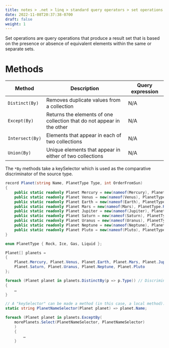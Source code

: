 ```yaml
---
title: notes > .net > linq > standard query operators > set operations
date: 2022-11-08T20:37:38-0700
draft: false
weight: 1
---
```

Set operations are query operations that produce a result set that is based on the presence or absence of equivalent elements within the same or separate sets.

# Methods
| Method          | Description                                                            | Query expression |
| --------------- | ---------------------------------------------------------------------- | ---------------- |
| `Distinct(By)`  | Removes duplicate values from a collection                             | N/A              |
| `Except(By)`    | Returns the elements of one collection that do not appear in the other | N/A              |
| `Intersect(By)` | Elements that appear in each of two collections                        | N/A              |
| `Union(By)`     | Unique elements that appear in either of two collections               | N/A              |

The `*By` methods take a keySelector which is used as the comparative discriminator of the source type.
```cs
record Planet(string Name, PlanetType Type, int OrderFromSun)
{
    public static readonly Planet Mercury = new(nameof(Mercury), PlanetType.Rock, 1);
    public static readonly Planet Venus = new(nameof(Venus), PlanetType.Rock, 2);
    public static readonly Planet Earth = new(nameof(Earth), PlanetType.Rock, 3);
    public static readonly Planet Mars = new(nameof(Mars), PlanetType.Rock, 4);
    public static readonly Planet Jupiter = new(nameof(Jupiter), PlanetType.Gas, 5);
    public static readonly Planet Saturn = new(nameof(Saturn), PlanetType.Gas, 6);
    public static readonly Planet Uranus = new(nameof(Uranus), PlanetType.Liquid, 7);
    public static readonly Planet Neptune = new(nameof(Neptune), PlanetType.Liquid, 8);
    public static readonly Planet Pluto = new(nameof(Pluto), PlanetType.Ice, 9);
}

enum PlanetType { Rock, Ice, Gas, Liquid };

Planet[] planets =
{
    Planet.Mercury, Planet.Venus, Planet.Earth, Planet.Mars, Planet.Jupiter,
    Planet.Saturn, Planet.Uranus, Planet.Neptune, Planet.Pluto
};

foreach (Planet planet in planets.DistinctBy(p => p.Type)) // Discriminate by PlanetType
{
    …
}

// A "keySelector" can be made a method (in this case, a local method):
static string PlanetNameSelector(Planet planet) => planet.Name;

foreach (Planet planet in planets.ExceptBy(
    morePlanets.Select(PlanetNameSelector, PlanetNameSelector)
    )
    {
        …
    }
```
